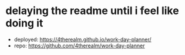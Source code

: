 # delaying the readme until i feel like doing it
* deployed: https://4therealm.github.io/work-day-planner/  
* repo: https://github.com/4therealm/work-day-planner  